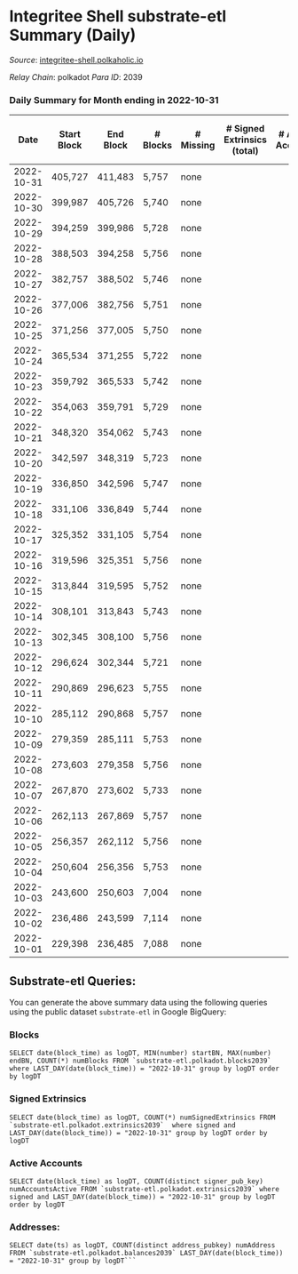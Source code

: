 # Integritee Shell substrate-etl Summary (Daily)

_Source_: [integritee-shell.polkaholic.io](https://integritee-shell.polkaholic.io)

*Relay Chain*: polkadot
*Para ID*: 2039



### Daily Summary for Month ending in 2022-10-31


| Date | Start Block | End Block | # Blocks | # Missing | # Signed Extrinsics (total) | # Active Accounts | # Addresses with Balances | # Events | # Transfers | # XCM Transfers In | # XCM Transfers Out |
| ---- | ----------- | --------- | -------- | --------- | --------------------------- | ----------------- | ------------------------- | -------- | ----------- | ------------------ | ------------------- |
| 2022-10-31 | 405,727 | 411,483 | 5,757 | none  |  |  | 1 | 11,514 |   |   |   |
| 2022-10-30 | 399,987 | 405,726 | 5,740 | none  |  |  | 1 | 11,480 |   |   |   |
| 2022-10-29 | 394,259 | 399,986 | 5,728 | none  |  |  | 1 | 11,456 |   |   |   |
| 2022-10-28 | 388,503 | 394,258 | 5,756 | none  |  |  |  | 11,512 |   |   |   |
| 2022-10-27 | 382,757 | 388,502 | 5,746 | none  |  |  |  | 11,492 |   |   |   |
| 2022-10-26 | 377,006 | 382,756 | 5,751 | none  |  |  | 1 | 11,502 |   |   |   |
| 2022-10-25 | 371,256 | 377,005 | 5,750 | none  |  |  | 1 | 11,500 |   |   |   |
| 2022-10-24 | 365,534 | 371,255 | 5,722 | none  |  |  |  | 11,444 |   |   |   |
| 2022-10-23 | 359,792 | 365,533 | 5,742 | none  |  |  |  | 11,484 |   |   |   |
| 2022-10-22 | 354,063 | 359,791 | 5,729 | none  |  |  |  | 11,458 |   |   |   |
| 2022-10-21 | 348,320 | 354,062 | 5,743 | none  |  |  |  | 11,486 |   |   |   |
| 2022-10-20 | 342,597 | 348,319 | 5,723 | none  |  |  |  | 11,446 |   |   |   |
| 2022-10-19 | 336,850 | 342,596 | 5,747 | none  |  |  |  | 11,494 |   |   |   |
| 2022-10-18 | 331,106 | 336,849 | 5,744 | none  |  |  |  | 11,488 |   |   |   |
| 2022-10-17 | 325,352 | 331,105 | 5,754 | none  |  |  |  | 11,508 |   |   |   |
| 2022-10-16 | 319,596 | 325,351 | 5,756 | none  |  |  |  | 11,512 |   |   |   |
| 2022-10-15 | 313,844 | 319,595 | 5,752 | none  |  |  |  | 11,504 |   |   |   |
| 2022-10-14 | 308,101 | 313,843 | 5,743 | none  |  |  |  | 11,486 |   |   |   |
| 2022-10-13 | 302,345 | 308,100 | 5,756 | none  |  |  |  | 11,512 |   |   |   |
| 2022-10-12 | 296,624 | 302,344 | 5,721 | none  |  |  |  | 11,442 |   |   |   |
| 2022-10-11 | 290,869 | 296,623 | 5,755 | none  |  |  |  | 11,510 |   |   |   |
| 2022-10-10 | 285,112 | 290,868 | 5,757 | none  |  |  |  | 11,514 |   |   |   |
| 2022-10-09 | 279,359 | 285,111 | 5,753 | none  |  |  |  | 11,506 |   |   |   |
| 2022-10-08 | 273,603 | 279,358 | 5,756 | none  |  |  |  | 11,512 |   |   |   |
| 2022-10-07 | 267,870 | 273,602 | 5,733 | none  |  |  |  | 11,466 |   |   |   |
| 2022-10-06 | 262,113 | 267,869 | 5,757 | none  |  |  |  | 11,514 |   |   |   |
| 2022-10-05 | 256,357 | 262,112 | 5,756 | none  |  |  |  | 11,512 |   |   |   |
| 2022-10-04 | 250,604 | 256,356 | 5,753 | none  |  |  |  | 11,506 |   |   |   |
| 2022-10-03 | 243,600 | 250,603 | 7,004 | none  |  |  |  | 14,008 |   |   |   |
| 2022-10-02 | 236,486 | 243,599 | 7,114 | none  |  |  |  | 14,228 |   |   |   |
| 2022-10-01 | 229,398 | 236,485 | 7,088 | none  |  |  |  | 14,176 |   |   |   |

## Substrate-etl Queries:
You can generate the above summary data using the following queries using the public dataset `substrate-etl` in Google BigQuery:


### Blocks
```
SELECT date(block_time) as logDT, MIN(number) startBN, MAX(number) endBN, COUNT(*) numBlocks FROM `substrate-etl.polkadot.blocks2039`  where LAST_DAY(date(block_time)) = "2022-10-31" group by logDT order by logDT
```


### Signed Extrinsics
```
SELECT date(block_time) as logDT, COUNT(*) numSignedExtrinsics FROM `substrate-etl.polkadot.extrinsics2039`  where signed and LAST_DAY(date(block_time)) = "2022-10-31" group by logDT order by logDT
```


### Active Accounts
```
SELECT date(block_time) as logDT, COUNT(distinct signer_pub_key) numAccountsActive FROM `substrate-etl.polkadot.extrinsics2039` where signed and LAST_DAY(date(block_time)) = "2022-10-31" group by logDT order by logDT
```


### Addresses:
```
SELECT date(ts) as logDT, COUNT(distinct address_pubkey) numAddress FROM `substrate-etl.polkadot.balances2039` LAST_DAY(date(block_time)) = "2022-10-31" group by logDT```

